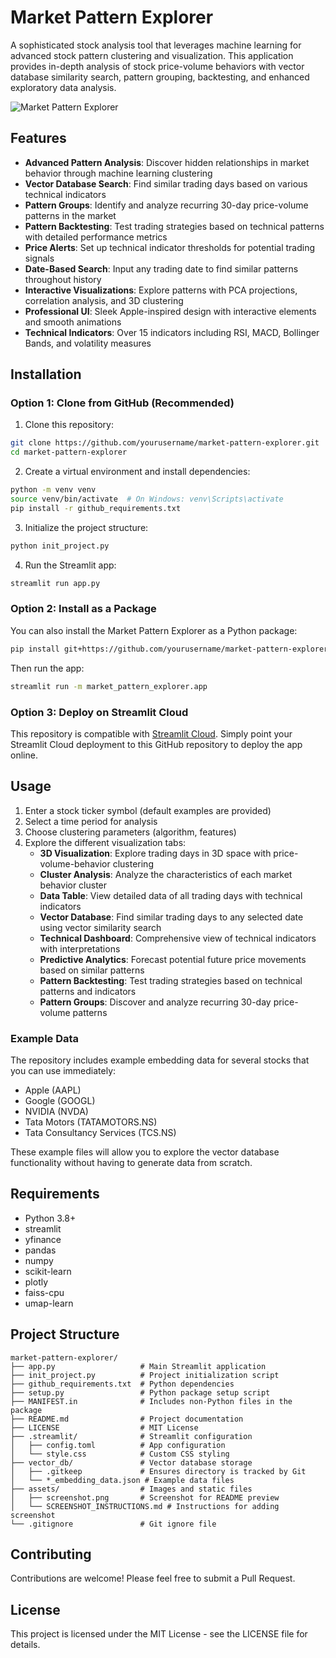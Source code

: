# Market Pattern Explorer

A sophisticated stock analysis tool that leverages machine learning for advanced stock pattern clustering and visualization. This application provides in-depth analysis of stock price-volume behaviors with vector database similarity search, pattern grouping, backtesting, and enhanced exploratory data analysis.

![Market Pattern Explorer](./assets/screenshot.png)

## Features

- **Advanced Pattern Analysis**: Discover hidden relationships in market behavior through machine learning clustering
- **Vector Database Search**: Find similar trading days based on various technical indicators
- **Pattern Groups**: Identify and analyze recurring 30-day price-volume patterns in the market
- **Pattern Backtesting**: Test trading strategies based on technical patterns with detailed performance metrics
- **Price Alerts**: Set up technical indicator thresholds for potential trading signals
- **Date-Based Search**: Input any trading date to find similar patterns throughout history
- **Interactive Visualizations**: Explore patterns with PCA projections, correlation analysis, and 3D clustering
- **Professional UI**: Sleek Apple-inspired design with interactive elements and smooth animations
- **Technical Indicators**: Over 15 indicators including RSI, MACD, Bollinger Bands, and volatility measures

## Installation

### Option 1: Clone from GitHub (Recommended)

1. Clone this repository:
```bash
git clone https://github.com/yourusername/market-pattern-explorer.git
cd market-pattern-explorer
```

2. Create a virtual environment and install dependencies:
```bash
python -m venv venv
source venv/bin/activate  # On Windows: venv\Scripts\activate
pip install -r github_requirements.txt
```

3. Initialize the project structure:
```bash
python init_project.py
```

4. Run the Streamlit app:
```bash
streamlit run app.py
```

### Option 2: Install as a Package

You can also install the Market Pattern Explorer as a Python package:

```bash
pip install git+https://github.com/yourusername/market-pattern-explorer.git
```

Then run the app:

```bash
streamlit run -m market_pattern_explorer.app
```

### Option 3: Deploy on Streamlit Cloud

This repository is compatible with [Streamlit Cloud](https://streamlit.io/cloud). Simply point your Streamlit Cloud deployment to this GitHub repository to deploy the app online.

## Usage

1. Enter a stock ticker symbol (default examples are provided)
2. Select a time period for analysis
3. Choose clustering parameters (algorithm, features)
4. Explore the different visualization tabs:
   - **3D Visualization**: Explore trading days in 3D space with price-volume-behavior clustering
   - **Cluster Analysis**: Analyze the characteristics of each market behavior cluster
   - **Data Table**: View detailed data of all trading days with technical indicators
   - **Vector Database**: Find similar trading days to any selected date using vector similarity search
   - **Technical Dashboard**: Comprehensive view of technical indicators with interpretations
   - **Predictive Analytics**: Forecast potential future price movements based on similar patterns
   - **Pattern Backtesting**: Test trading strategies based on technical patterns and indicators
   - **Pattern Groups**: Discover and analyze recurring 30-day price-volume patterns

### Example Data

The repository includes example embedding data for several stocks that you can use immediately:
- Apple (AAPL)
- Google (GOOGL)
- NVIDIA (NVDA)
- Tata Motors (TATAMOTORS.NS)
- Tata Consultancy Services (TCS.NS)

These example files will allow you to explore the vector database functionality without having to generate data from scratch.

## Requirements

- Python 3.8+
- streamlit
- yfinance
- pandas
- numpy
- scikit-learn
- plotly
- faiss-cpu
- umap-learn

## Project Structure

```
market-pattern-explorer/
├── app.py                   # Main Streamlit application
├── init_project.py          # Project initialization script
├── github_requirements.txt  # Python dependencies
├── setup.py                 # Python package setup script
├── MANIFEST.in              # Includes non-Python files in the package
├── README.md                # Project documentation
├── LICENSE                  # MIT License
├── .streamlit/              # Streamlit configuration
│   ├── config.toml          # App configuration
│   └── style.css            # Custom CSS styling
├── vector_db/               # Vector database storage
│   ├── .gitkeep             # Ensures directory is tracked by Git
│   └── *_embedding_data.json # Example data files
├── assets/                  # Images and static files
│   ├── screenshot.png       # Screenshot for README preview
│   └── SCREENSHOT_INSTRUCTIONS.md # Instructions for adding screenshot
└── .gitignore               # Git ignore file
```

## Contributing

Contributions are welcome! Please feel free to submit a Pull Request.

## License

This project is licensed under the MIT License - see the LICENSE file for details.